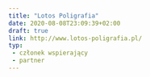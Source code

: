 ```yaml
---
title: "Lotos Poligrafia"
date: 2020-08-08T23:09:39+02:00
draft: true
link: http://www.lotos-poligrafia.pl/
typ:
 - członek wspierający
 - partner
---
```


